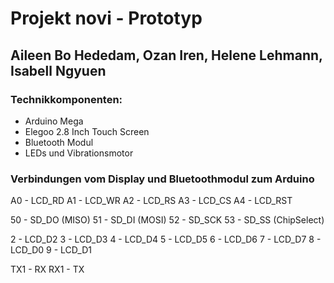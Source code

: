 # Projekt novi - Prototyp 
## Aileen Bo Hededam, Ozan Iren, Helene Lehmann, Isabell Ngyuen

### Technikkomponenten: 
- Arduino Mega
- Elegoo 2.8 Inch Touch Screen
- Bluetooth Modul
- LEDs und Vibrationsmotor

### Verbindungen vom Display und Bluetoothmodul zum Arduino 
A0 - LCD_RD
A1 - LCD_WR
A2 - LCD_RS
A3 - LCD_CS
A4 - LCD_RST

50 - SD_DO (MISO)
51 - SD_DI (MOSI)
52 - SD_SCK
53 - SD_SS (ChipSelect)

2 - LCD_D2
3 - LCD_D3
4 - LCD_D4
5 - LCD_D5
6 - LCD_D6
7 - LCD_D7
8 - LCD_D0
9 - LCD_D1

TX1 - RX
RX1 - TX
